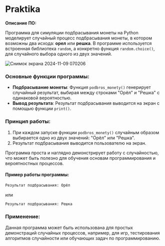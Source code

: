 # Praktika
**Описание ПО:**

Программа для симуляции подбрасывания монеты на Python моделирует случайный процесс подбрасывания монеты, в котором возможны два исхода: **орел** или **решка**. В программе используется встроенная библиотека `random`, а конкретно функция `random.choice()`, для случайного выбора одного из двух значений.

![Снимок экрана 2024-11-09 070206](https://github.com/user-attachments/assets/174586a6-2ade-4fcb-b6e3-51602eb81623)


### Основные функции программы:
- **Подбрасывание монеты**: Функция `podbros_monety()` генерирует случайный результат, выбирая между строками "Орёл" и "Решка" с одинаковой вероятностью.
- **Вывод результата**: Результат подбрасывания выводится на экран с помощью функции `print()`.

### Принцип работы:
1. При каждом запуске функции `podbros_monety()` случайным образом выбирается одно из двух значений: "Орёл" или "Решка".
2. Результат подбрасывания выводится пользователю на экран.

Программа проста и наглядно демонстрирует работу с случайностью, что может быть полезно для обучения основам программирования и вероятностных процессов.

#### Пример работы программы:
```python
Результат подбрасывания: Орёл
```
или
```python
Результат подбрасывания: Решка
```

### Применение:
Данная программа может быть использована для простых демонстраций случайных процессов, например, для игр, тестирования алгоритмов случайности или обучающих задач по программированию.
